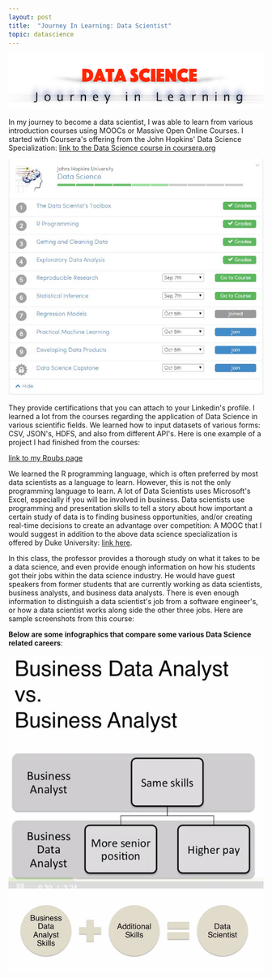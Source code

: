 ```yaml
---
layout: post
title:  "Journey In Learning: Data Scientist"
topic: datascience
---
```


![Journey in Learning: Data Science](/assets/images/datascience/jildatascience.jpg)

In my journey to become a data scientist, I was able to learn from various introduction courses using MOOCs or Massive Open Online Courses. I started with Coursera's offering from the John Hopkins' Data Science Specialization: [link to the Data Science course in coursera.org](https://www.coursera.org/specializations/jhudatascience)

![John Hopkins Universeity Data Science course list](/assets/images/datascience/jilcoursera.JPG)

They provide certifications that you can attach to your Linkedin's profile. I learned a lot from the courses regarding the application of Data Science in various scientific fields. We learned how to input datasets of various forms: CSV, JSON's, HDFS, and also from different API's. Here is one example of a project I had finished from the courses:

[link to my Rpubs page](http://rpubs.com/journeylearner/)

We learned the R programming language, which is often preferred by most data scientists as a language to learn. However, this is not the only programming language to learn. A lot of Data Scientists uses Microsoft's Excel, especially if you will be involved in business. Data scientists use programming and presentation skills to tell a story about how important a certain study of data is to finding business opportunities, and/or creating real-time decisions to create an advantage over competition: A MOOC that I would suggest in addition to the above data science specialization is offered by Duke University: [link here](https://www.coursera.org/specializations/excel-mysql).

In this class, the professor provides a thorough study on what it takes to be a data science, and even provide enough information on how his students got their jobs within the data science industry. He would have guest speakers from former students that are currently working as data scientists, business analysts, and business data analysts. There is even enough information to distinguish a data scientist's job from a software engineer's, or how a data scientist works along side the other three jobs. Here are sample screenshots from this course:

**Below are some infographics that compare some various Data Science related careers**:

![Business Data vs Business Data Analyst](/assets/images/datascience/jilbusinessdataanalystversusbusinessanalyst.JPG)
![Data Scientist vs Business Data Analyst](/assets/images/datascience/jildatascientistskills.JPG)
